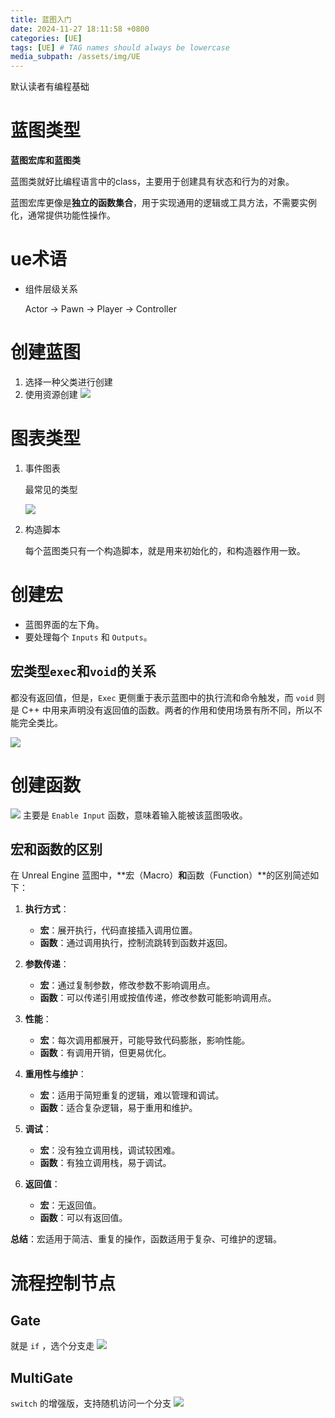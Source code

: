 ```yaml
---
title: 蓝图入门
date: 2024-11-27 18:11:58 +0800
categories: [UE]
tags: [UE] # TAG names should always be lowercase
media_subpath: /assets/img/UE
---
```

默认读者有编程基础
#  蓝图类型
**蓝图宏库和蓝图类**

蓝图类就好比编程语言中的class，主要用于创建具有状态和行为的对象。

蓝图宏库更像是**独立的函数集合**，用于实现通用的逻辑或工具方法，不需要实例化，通常提供功能性操作。

# ue术语
- 组件层级关系

   Actor $\rightarrow$ Pawn $\rightarrow$ Player $\rightarrow$ Controller

# 创建蓝图
1. 选择一种父类进行创建
2. 使用资源创建
    ![](basic8.png)

# 图表类型
1. 事件图表
    
    最常见的类型

    ![](eventgraph.png)

2. 构造脚本
    
    每个蓝图类只有一个构造脚本，就是用来初始化的，和构造器作用一致。





# 创建宏
- 蓝图界面的左下角。
- 要处理每个 `Inputs` 和 `Outputs`。

## 宏类型`exec`和`void`的关系
都没有返回值，但是，`Exec` 更侧重于表示蓝图中的执行流和命令触发，而 `void` 则是 C++ 中用来声明没有返回值的函数。两者的作用和使用场景有所不同，所以不能完全类比。

![](QQ20241127-214501.png)

# 创建函数
![](finishedgraph.png)
主要是 `Enable Input` 函数，意味着输入能被该蓝图吸收。

## 宏和函数的区别
在 Unreal Engine 蓝图中，**宏（Macro）**和**函数（Function）**的区别简述如下：

1. **执行方式**：
   - **宏**：展开执行，代码直接插入调用位置。
   - **函数**：通过调用执行，控制流跳转到函数并返回。

2. **参数传递**：
   - **宏**：通过复制参数，修改参数不影响调用点。
   - **函数**：可以传递引用或按值传递，修改参数可能影响调用点。

3. **性能**：
   - **宏**：每次调用都展开，可能导致代码膨胀，影响性能。
   - **函数**：有调用开销，但更易优化。

4. **重用性与维护**：
   - **宏**：适用于简短重复的逻辑，难以管理和调试。
   - **函数**：适合复杂逻辑，易于重用和维护。

5. **调试**：
   - **宏**：没有独立调用栈，调试较困难。
   - **函数**：有独立调用栈，易于调试。

6. **返回值**：
   - **宏**：无返回值。
   - **函数**：可以有返回值。

**总结**：宏适用于简洁、重复的操作，函数适用于复杂、可维护的逻辑。

# 流程控制节点
## Gate
就是 `if` ，选个分支走 
![](gate_network.png)

## MultiGate
`switch` 的增强版，支持随机访问一个分支
![](multigate_network.png)